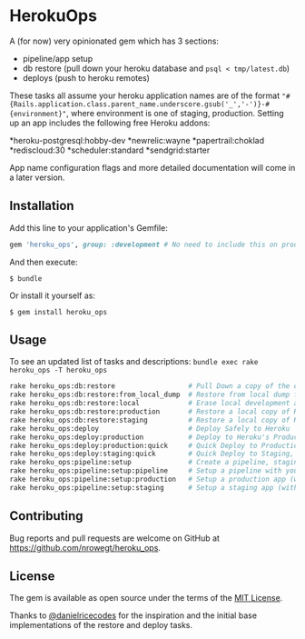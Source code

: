 # HerokuOps

A (for now) very opinionated gem which has 3 sections:

* pipeline/app setup
* db restore (pull down your heroku database and `psql < tmp/latest.db`)
* deploys (push to heroku remotes)

These tasks all assume your heroku application names are of the format `"#{Rails.application.class.parent_name.underscore.gsub('_','-')}-#{environment}"`, where environment is one of staging, production. Setting up an app includes the following free Heroku addons:

*heroku-postgresql:hobby-dev
*newrelic:wayne
*papertrail:choklad
*rediscloud:30 
*scheduler:standard
*sendgrid:starter

App name configuration flags and more detailed documentation will come in a later version.


## Installation

Add this line to your application's Gemfile:

```ruby
gem 'heroku_ops', group: :development # No need to include this on production or staging
```

And then execute:

    $ bundle

Or install it yourself as:

    $ gem install heroku_ops

## Usage
To see an updated list of tasks and descriptions:
`bundle exec rake heroku_ops -T heroku_ops`

~~~bash
rake heroku_ops:db:restore                  # Pull Down a copy of the database from the specified heroku environment
rake heroku_ops:db:restore:from_local_dump  # Restore from local dump file (defaults to '/tmp/latest.dump' - specify with DUMP_FILE Environmental Variable)
rake heroku_ops:db:restore:local            # Erase local development and test database and restore from the local dump file
rake heroku_ops:db:restore:production       # Restore a local copy of Heroku's Production Environment database
rake heroku_ops:db:restore:staging          # Restore a local copy of Heroku's Staging Environment database
rake heroku_ops:deploy                      # Deploy Safely to Heroku
rake heroku_ops:deploy:production           # Deploy to Heroku's Production Environment
rake heroku_ops:deploy:production:quick     # Quick Deploy to Production, without running migrations
rake heroku_ops:deploy:staging:quick        # Quick Deploy to Staging, without running migrations
rake heroku_ops:pipeline:setup              # Create a pipeline, staging and production applications
rake heroku_ops:pipeline:setup:pipeline     # Setup a pipeline with your applications in the appropriate stages
rake heroku_ops:pipeline:setup:production   # Setup a production app (with addons) and git remote for heroku
rake heroku_ops:pipeline:setup:staging      # Setup a staging app (with addons) and remote for heroku
~~~


## Contributing

Bug reports and pull requests are welcome on GitHub at https://github.com/nrowegt/heroku_ops.


## License

The gem is available as open source under the terms of the [MIT License](http://opensource.org/licenses/MIT).

Thanks to [@danielricecodes](http://www.ldstudios.co/) for the inspiration and the initial base implementations of the restore and deploy tasks.

